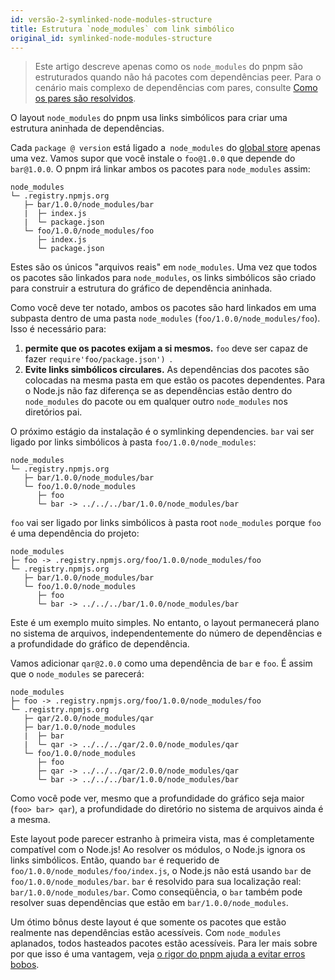 ```yaml
---
id: versão-2-symlinked-node-modules-structure
title: Estrutura `node_modules` com link simbólico
original_id: symlinked-node-modules-structure
---
```


> Este artigo descreve apenas como os `node_modules` do pnpm são estruturados quando não há pacotes com dependências peer.
> Para o cenário mais complexo de dependências com pares, consulte [Como os pares são resolvidos](how-peers-are-resolved).

O layout `node_modules` do pnpm usa links simbólicos para criar uma estrutura aninhada de dependências.

Cada `package @ version` está ligado a` node_modules` do [global store](about-the-package-store) apenas uma vez.
Vamos supor que você instale o `foo@1.0.0` que depende do `bar@1.0.0`. O pnpm irá linkar ambos os pacotes para `node_modules` assim:

```
node_modules
└─ .registry.npmjs.org
   ├─ bar/1.0.0/node_modules/bar
   |  ├─ index.js
   |  └─ package.json
   └─ foo/1.0.0/node_modules/foo
      ├─ index.js
      └─ package.json
```

Estes são os únicos "arquivos reais" em `node_modules`. Uma vez que todos os pacotes são linkados para `node_modules`, os links simbólicos são
criado para construir a estrutura do gráfico de dependência aninhada.

Como você deve ter notado, ambos os pacotes são hard linkados em uma subpasta dentro de uma pasta `node_modules` (`foo/1.0.0/node_modules/foo`).
Isso é necessário para:

1. **permite que os pacotes exijam a si mesmos.** `foo` deve ser capaz de fazer `require'foo/package.json') `.
2. **Evite links simbólicos circulares.** As dependências dos pacotes são colocadas na mesma pasta em que estão os pacotes dependentes.
Para o Node.js não faz diferença se as dependências estão dentro do `node_modules` do pacote ou em qualquer outro
`node_modules` nos diretórios pai.

O próximo estágio da instalação é o symlinking dependencies. `bar` vai ser ligado por links simbólicos à pasta `foo/1.0.0/node_modules`:

```
node_modules
└─ .registry.npmjs.org
   ├─ bar/1.0.0/node_modules/bar
   └─ foo/1.0.0/node_modules
      ├─ foo
      └─ bar -> ../../../bar/1.0.0/node_modules/bar
```

`foo` vai ser ligado por links simbólicos à pasta root `node_modules` porque `foo` é uma dependência do projeto:

```
node_modules
├─ foo -> .registry.npmjs.org/foo/1.0.0/node_modules/foo
└─ .registry.npmjs.org
   ├─ bar/1.0.0/node_modules/bar
   └─ foo/1.0.0/node_modules
      ├─ foo
      └─ bar -> ../../../bar/1.0.0/node_modules/bar
```

Este é um exemplo muito simples. No entanto, o layout permanecerá plano no sistema de arquivos, independentemente do número de dependências
e a profundidade do gráfico de dependência.

Vamos adicionar `qar@2.0.0` como uma dependência de `bar` e `foo`. É assim que o `node_modules` se parecerá:

```
node_modules
├─ foo -> .registry.npmjs.org/foo/1.0.0/node_modules/foo
└─ .registry.npmjs.org
   ├─ qar/2.0.0/node_modules/qar
   ├─ bar/1.0.0/node_modules
   |  ├─ bar
   |  └─ qar -> ../../../qar/2.0.0/node_modules/qar
   └─ foo/1.0.0/node_modules
      ├─ foo
      ├─ qar -> ../../../qar/2.0.0/node_modules/qar
      └─ bar -> ../../../bar/1.0.0/node_modules/bar
```

Como você pode ver, mesmo que a profundidade do gráfico seja maior (`foo> bar> qar`), a profundidade do diretório no sistema de arquivos ainda é a mesma.

Este layout pode parecer estranho à primeira vista, mas é completamente compatível com o Node.js! Ao resolver os módulos, o Node.js ignora os links simbólicos.
Então, quando `bar` é requerido de `foo/1.0.0/node_modules/foo/index.js`, o Node.js não está usando `bar` de `foo/1.0.0/node_modules/bar`.
`bar` é resolvido para sua localização real: `bar/1.0.0/node_modules/bar`. Como conseqüência, o `bar` também pode resolver suas dependências
que estão em `bar/1.0.0/node_modules`.

Um ótimo bônus deste layout é que somente os pacotes que estão realmente nas dependências estão acessíveis. Com `node_modules` aplanados, todos hasteados
pacotes estão acessíveis. Para ler mais sobre por que isso é uma vantagem, veja [o rigor do pnpm ajuda a evitar erros bobos](https://www.kochan.io/nodejs/pnpms-strictness-helps-to-avoid-silly-bugs.html).